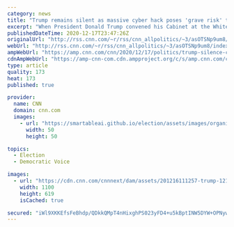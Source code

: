 ```yaml
---
category: news
title: "Trump remains silent as massive cyber hack poses 'grave risk' to government"
excerpt: "When President Donald Trump convened his Cabinet at the White House Wednesday as Washington absorbed news of a massive data breach, the heads of most agencies relevant to the intrusion — including the Department of Defense, the State Department, the Justice Department, the director of national intelligence"
publishedDateTime: 2020-12-17T23:47:26Z
originalUrl: "http://rss.cnn.com/~r/rss/cnn_allpolitics/~3/asOTSNp9um8/index.html"
webUrl: "http://rss.cnn.com/~r/rss/cnn_allpolitics/~3/asOTSNp9um8/index.html"
ampWebUrl: "https://amp.cnn.com/cnn/2020/12/17/politics/trump-silence-cyber-hack/index.html"
cdnAmpWebUrl: "https://amp-cnn-com.cdn.ampproject.org/c/s/amp.cnn.com/cnn/2020/12/17/politics/trump-silence-cyber-hack/index.html"
type: article
quality: 173
heat: 173
published: true

provider:
  name: CNN
  domain: cnn.com
  images:
    - url: "https://smartableai.github.io/election/assets/images/organizations/cnn.com-50x50.jpg"
      width: 50
      height: 50

topics:
  - Election
  - Democratic Voice

images:
  - url: "https://cdn.cnn.com/cnnnext/dam/assets/201216111257-trump-1212-super-tease.jpg"
    width: 1100
    height: 619
    isCached: true

secured: "iWl9XKKEfsFeBhdp/QDkkQMpT4nHixghPS023yFD4+u5kBptINW5DYW+OPNywj0CA72yhoS2uEweY7URnVqO7kdMiN/pdPHJowJ6/bLPZPPXpkqcUKSJhHBYtt2GB2uCisXMEnClxnBx0Flc4iAR4IXIQPc0/FNLYbLhbYjFDfaFWY4z0KYwlWUVHGBu4OmbPnSJkKBuqn9vHOKNaR/RcbEM0zHpoygVGJXcQAFRQ5B/IXnAF+WGC6RV6n8NtBSspBhgAracv5kjH7BlrEEZBNN0pB3tMFlUQ4Frp9rAkGAlzyGoaSV/777YQutqP11bcwEE8APPYuWOL04tyP/gomm5wNkDbV4mAbu/kX058c0=;XyHeQjeBS7jEaIaPGuuD6g=="
---
```


